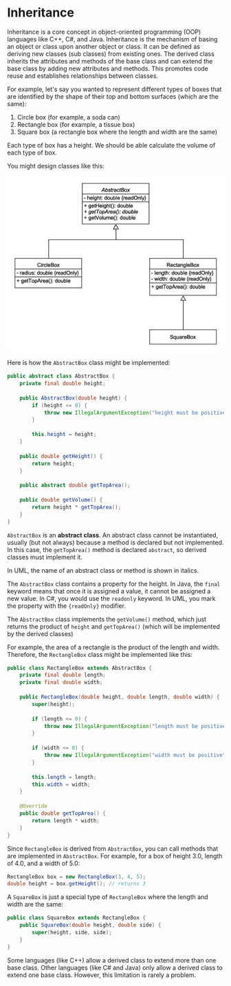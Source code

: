 # Inheritance

Inheritance is a core concept in object-oriented programming (OOP) languages like C++, C#, and Java. Inheritance is the mechanism of basing an object or class upon another object or class. It can be defined as deriving new classes (sub classes) from existing ones. The derived class inherits the attributes and methods of the base class and can extend the base class by adding new attributes and methods. This promotes code reuse and establishes relationships between classes.

For example, let's say you wanted to represent different types of boxes that are identified by the shape of their top and bottom surfaces (which are the same):

1. Circle box (for example, a soda can)
2. Rectangle box (for example, a tissue box)
3. Square box (a rectangle box where the length and width are the same)

Each type of box has a height. We should be able calculate the volume of each type of box.

You might design classes like this:

![UML for rectangular boxes](images/box.png)

Here is how the `AbstractBox` class might be implemented:

```java
public abstract class AbstractBox {
    private final double height;

    public AbstractBox(double height) {
        if (height <= 0) {
            throw new IllegalArgumentException("height must be positive");
        }

        this.height = height;
    }

    public double getHeight() {
        return height;
    }

    public abstract double getTopArea();

    public double getVolume() {
        return height * getTopArea();
    }
}
```

`AbstractBox` is an **abstract class**. An abstract class cannot be instantiated, usually (but not always) because a method is declared but not implemented. In this case, the `getTopArea()` method is declared `abstract`, so derived classes must implement it.

In UML, the name of an abstract class or method is shown in italics.

The `AbstractBox` class contains a property for the height. In Java, the `final` keyword means that once it is assigned a value, it cannot be assigned a new value. In C#, you would use the `readonly` keyword. In UML, you mark the property with the `{readOnly}` modifier.

The `AbstractBox` class implements the `getVolume()` method, which just returns the product of `height` and `getTopArea()` (which will be implemented by the derived classes)

For example, the area of a rectangle is the product of the length and width. Therefore, the `RectangleBox` class might be implemented like this:

```java
public class RectangleBox extends AbstractBox {
    private final double length;
    private final double width;

    public RectangleBox(double height, double length, double width) {
        super(height);

        if (length <= 0) {
            throw new IllegalArgumentException("length must be positive");
        }

        if (width <= 0) {
            throw new IllegalArgumentException("width must be positive");
        }

        this.length = length;
        this.width = width;
    }

    @Override
    public double getTopArea() {
        return length * width;
    }
}
```

Since `RectangleBox` is derived from `AbstractBox`, you can call methods that are implemented in `AbstractBox`. For example, for a box of height 3.0, length of 4.0, and a width of 5.0:

```java
RectangleBox box = new RectangleBox(3, 4, 5);
double height = box.getHeight(); // returns 3
```

A `SquareBox` is just a special type of `RectangleBox` where the length and width are the same:

```java
public class SquareBox extends RectangleBox {
    public SquareBox(double height, double side) {
        super(height, side, side);
    }
}
```

Some languages (like C++) allow a derived class to extend more than one base class. Other languages (like C# and Java) only allow a derived class to extend one base class. However, this limitation is rarely a problem.
